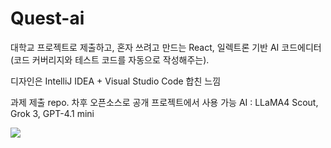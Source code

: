 # Quest-ai
대학교 프로젝트로 제출하고, 혼자 쓰려고 만드는 React, 일렉트론 기반 AI 코드에디터(코드 커버리지와 테스트 코드를 자동으로 작성해주는).

디자인은 IntelliJ IDEA + Visual Studio Code 합친 느낌

과제 제출 repo. 차후 오픈소스로 공개
프로젝트에서 사용 가능 AI : LLaMA4 Scout, Grok 3, GPT-4.1 mini

<img src="https://raw.githubusercontent.com/dev-yuka05/Quest-ai/refs/heads/main/images/v0.0.1.png" />
